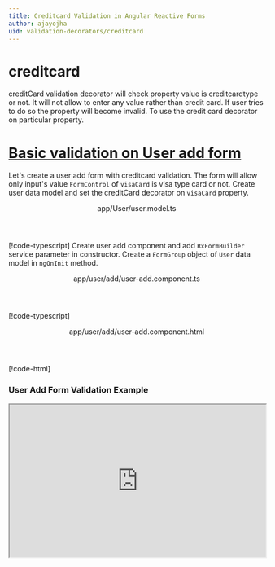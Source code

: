 ```yaml
---
title: Creditcard Validation in Angular Reactive Forms
author: ajayojha
uid: validation-decorators/creditcard
---
```

# creditcard
creditCard validation decorator will check property value is creditcardtype or not. It will not allow to enter any value rather than credit card. If user tries to do so the property will become invalid. To use the credit card decorator on particular property.
 
# [Basic validation on User add form  ](#tab/basic-validation-on-User-add-form)
Let's create a user add form with creditcard validation. The form will allow only input's value `FormControl` of `visaCard` is visa type card or not. 
Create user data model and set the creditCard decorator on `visaCard` property.
<header class="header-tab-title">app/User/user.model.ts</header>

[!code-typescript[](../../examples/reactive-form-validators/creditcard/rxweb-creditcard-validation-add-angular-reactive-form/src/app/user/user.model.ts?highlight=5)]
Create user add component and add `RxFormBuilder` service parameter in constructor. Create a `FormGroup` object of `User` data model in `ngOnInit` method.
<header class="header-tab-title">app/user/add/user-add.component.ts</header>

[!code-typescript[](../../examples/reactive-form-validators/creditcard/rxweb-creditcard-validation-add-angular-reactive-form/src/app/user/add/user-add.component.ts?highlight=17,21-22)]
<header class="header-tab-title">app/user/add/user-add.component.html</header>

[!code-html[](../../examples/reactive-form-validators/creditcard/rxweb-creditcard-validation-add-angular-reactive-form/src/app/user/add/user-add.component.html)]

<h3>User Add Form Validation Example</h3>
<iframe src="https://stackblitz.com/edit/rxweb-creditcard-validation-add-angular-reactive-form?embed=1&file=src/styles.css&hideExplorer=1&hideNavigation=1&view=preview" width="100%" height="300">

# [Basic validation on User edit  form](#tab/basic-validation-on-User-edit-form)
<header class="header-tab-title">app/User/user.model.ts</header>

[!code-typescript[](../../examples/reactive-form-validators/creditcard/rxweb-creditcard-validation-edit-angular-reactive-form/src/app/user/user.model.ts?highlight=5)]
<header class="header-tab-title">app/user/edit/user-edit.component.ts</header>

[!code-typescript[](../../examples/reactive-form-validators/creditcard/rxweb-creditcard-validation-edit-angular-reactive-form/src/app/user/edit/user-edit.component.ts?highlight=17,21-22)]
<header class="header-tab-title">app/user/edit/user-edit.component.html</header>

[!code-html[](../../examples/reactive-form-validators/creditcard/rxweb-creditcard-validation-edit-angular-reactive-form/src/app/user/edit/user-edit.component.html)]

<h3>User Edit Form Validation Example</h3>
<iframe src="https://stackblitz.com/edit/rxweb-creditcard-validation-edit-angular-reactive-form?embed=1&file=src/styles.css&hideExplorer=1&hideNavigation=1&view=preview" width="100%" height="300">

---

# CreditCardConfig 
conditionalExpression and message options are not mandatory but creditCardTypes is mandatory to use in the `@creditCard()` decorator. If needed then use the below options.


|Option | Description |
|--- | ---- |
|[creditCardTypes](#creditCardTypes) | Credit card type has different Card types e.g. Visa, AmericanExpress, Maestro, JCB, Discover, DinersClub, MasterCard. |
|[conditionalExpression](#conditionalExpression) | Credit Card validation should be applied if the condition is matched in the `conditionalExpression` function. Validation framework will pass two parameters at the time of `conditionalExpression` check. Those two parameters are current `FormGroup` value and root `FormGroup` value. You can apply the condition on respective object value.If there is need of dynamic validation means it is not fixed in client code, it will change based on some criterias. In this scenario you can bind the expression based on the expression value is coming from the web server in `string` format. The `conditionalExpression` will work as same as client function. |
|[message](#message) | To override the global configuration message and show the custom message on particular control property. |

## creditCardTypes 
Type :  `CreditCardType[]` 

Credit card type has different Card types e.g. Visa, AmericanExpress, Maestro, JCB, Discover, DinersClub, MasterCard.
 
<header class="header-title">user.model.ts (User class property)</header>

[!code-typescript[](../../examples/reactive-form-validators/creditcard/complete-rxweb-creditcard-validation-add-angular-reactive-form/src/app/user/user.model.ts#L7-L8)]

## conditionalExpression 
Type :  `Function`  |  `string` 

Credit Card validation should be applied if the condition is matched in the `conditionalExpression` function. Validation framework will pass two parameters at the time of `conditionalExpression` check. Those two parameters are current `FormGroup` value and root `FormGroup` value. You can apply the condition on respective object value.
If there is need of dynamic validation means it is not fixed in client code, it will change based on some criterias. In this scenario you can bind the expression based on the expression value is coming from the web server in `string` format. The `conditionalExpression` will work as same as client function.
 
> Binding `conditionalExpression` with `Function` object.
<header class="header-title">user.model.ts (User class property)</header>

[!code-typescript[](../../examples/reactive-form-validators/creditcard/complete-rxweb-creditcard-validation-add-angular-reactive-form/src/app/user/user.model.ts#L7-L8)]

 
> Binding `conditionalExpression` with `string` datatype.
<header class="header-title">user.model.ts (User class property)</header>

[!code-typescript[](../../examples/reactive-form-validators/creditcard/complete-rxweb-creditcard-validation-add-angular-reactive-form/src/app/user/user.model.ts#L7-L8)]

## message 
Type :  `string` 

To override the global configuration message and show the custom message on particular control property.
 
<header class="header-title">user.model.ts (User class property)</header>

[!code-typescript[](../../examples/reactive-form-validators/creditcard/complete-rxweb-creditcard-validation-add-angular-reactive-form/src/app/user/user.model.ts#L7-L8)]


# creditcard Validation Complete Example
# [User Model](#tab/complete-user)
<header class="header-tab-title">app/user/user.model.ts</header>

[!code-typescript[](../../examples/reactive-form-validators/creditcard/complete-rxweb-creditcard-validation-add-angular-reactive-form/src/app/user/user.model.ts)]

# [Address Info Add Component](#tab/complete-user-add-component)
<header class="header-tab-title">app/user/add/user-add.component.ts</header>

[!code-typescript[](../../examples/reactive-form-validators/creditcard/complete-rxweb-creditcard-validation-add-angular-reactive-form/src/app/user/add/user-add.component.ts)]

# [Address Info Add Html Component](#tab/complete-user-add-html-component)
<header class="header-tab-title">app/user/add/user-add.component.html</header>

[!code-html[](../../examples/reactive-form-validators/creditcard/complete-rxweb-creditcard-validation-add-angular-reactive-form/src/app/user/add/user-add.component.html)]

# [Working Example](#tab/complete-working-example)
<iframe src="https://stackblitz.com/edit/complete-rxweb-creditcard-validation-add-angular-reactive-form?embed=1&file=src/app/address-info/address&hideNavigation=1&view=preview" width="100%" height="500">

---

# Dynamic Alpha Validation Complete Example
# [User Model](#tab/dynamic-user)
<header class="header-tab-title">app/user/user.model.ts</header>

[!code-typescript[](../../examples/reactive-form-validators/creditcard/dynamic-rxweb-creditcard-validation-add-angular-reactive-form/src/app/user/user.model.ts)]

# [Address Info Add Component](#tab/dynamic-user-add-component)
<header class="header-tab-title">app/user/add/user-add.component.ts</header>

[!code-typescript[](../../examples/reactive-form-validators/creditcard/dynamic-rxweb-creditcard-validation-add-angular-reactive-form/src/app/user/add/user-add.component.ts)]

# [Address Info Add Html Component](#tab/dynamic-user-add-html-component)
<header class="header-tab-title">app/user/add/user-add.component.html</header>

[!code-html[](../../examples/reactive-form-validators/creditcard/dynamic-rxweb-creditcard-validation-add-angular-reactive-form/src/app/user/add/user-add.component.html)]

# [Working Example](#tab/dynamic-working-example)
<iframe src="https://stackblitz.com/edit/dynamic-rxweb-creditcard-validation-add-angular-reactive-form?embed=1&file=src/app/address-info/address&hideNavigation=1&view=preview" width="100%" height="500">

---






